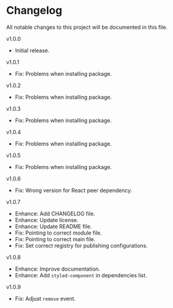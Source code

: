 # Changelog

All notable changes to this project will be documented in this file.

v1.0.0
- Initial release.

v1.0.1
- Fix: Problems when installing package.

v1.0.2
- Fix: Problems when installing package.

v1.0.3
- Fix: Problems when installing package.

v1.0.4
- Fix: Problems when installing package.

v1.0.5
- Fix: Problems when installing package.

v1.0.6
- Fix: Wrong version for React peer dependency.

v1.0.7
- Enhance: Add CHANGELOG file.
- Enhance: Update license.
- Enhance: Update README file.
- Fix: Pointing to correct module file.
- Fix: Pointing to correct main file.
- Fix: Set correct registry for publishing configurations.

v1.0.8
- Enhance: Improve documentation.
- Enhance: Add `styled-component` in dependencies list.

v1.0.9
- Fix: Adjust `remove` event.